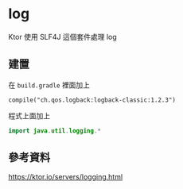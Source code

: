 # log

Ktor 使用 SLF4J 這個套件處理 log

## 建置

在 `build.gradle` 裡面加上

```
compile("ch.qos.logback:logback-classic:1.2.3")
```

程式上面加上

```kotlin
import java.util.logging.*
```

## 參考資料
https://ktor.io/servers/logging.html
